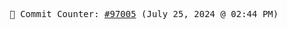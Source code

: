 <p align="center">
    <samp>
        📮 Commit Counter: <a href="https://github.com/Javascript-void0/Javascript-void0/commits/main">#97005</a> (July 25, 2024 @ 02:44 PM)
    </samp>
</p>